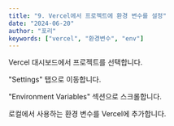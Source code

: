 ```yaml
---
title: "9. Vercel에서 프로젝트에 환경 변수를 설정"
date: "2024-06-20"
author: "포리"
keywords: ["vercel", "환경변수", "env"]
---
```


Vercel 대시보드에서 프로젝트를 선택합니다.

"Settings" 탭으로 이동합니다.

"Environment Variables" 섹션으로 스크롤합니다.

로컬에서 사용하는 환경 변수를 Vercel에 추가합니다.
